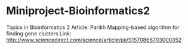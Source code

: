 # Miniproject-Bioinformatics2

Topics in Bioinformatics 2
Article: Parikh Mapping-based algorithm for finding gene clusters
Link: http://www.sciencedirect.com/science/article/pii/S1570866703000352
